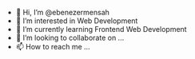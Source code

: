 - 👋 Hi, I’m @ebenezermensah
- 👀 I’m interested in Web Development
- 🌱 I’m currently learning Frontend Web Development
- 💞️ I’m looking to collaborate on ...
- 📫 How to reach me ...

<!---
ebenezermensah/ebenezermensah is a ✨ special ✨ repository because its `README.md` (this file) appears on your GitHub profile.
You can click the Preview link to take a look at your changes.
--->
